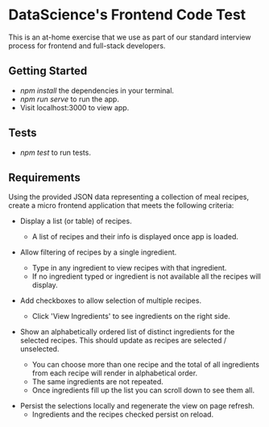 DataScience's Frontend Code Test
==================

This is an at-home exercise that we use as part of our standard interview process for frontend and full-stack developers.

## Getting Started

* *npm install* the dependencies in your terminal.
* *npm run serve* to run the app.
* Visit localhost:3000 to view app.

## Tests
* *npm test* to run tests.

## Requirements

Using the provided JSON data representing a collection of meal recipes, create a micro frontend application that meets the following criteria:

+ Display a list (or table) of recipes.    
  + A list of recipes and their info is displayed once app is loaded.   

+ Allow filtering of recipes by a single ingredient.
  + Type in any ingredient to view recipes with that ingredient.
  + If no ingredient typed or ingredient is not available all the recipes will display.

+ Add checkboxes to allow selection of multiple recipes.
  + Click 'View Ingredients' to see ingredients on the right side.

+ Show an alphabetically ordered list of distinct ingredients for the selected recipes. This should update as recipes are selected / unselected.
  + You can choose more than one recipe and the total of all ingredients from each recipe will render in alphabetical order.
  + The same ingredients are not repeated.
  + Once ingredients fill up the list you can scroll down to see them all.    
	
* Persist the selections locally and regenerate the view on page refresh.
  + Ingredients and the recipes checked persist on reload.
